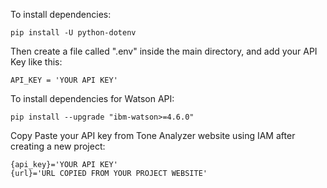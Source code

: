 To install dependencies:

```
pip install -U python-dotenv
```

Then create a file called ".env" inside the main directory, and add your API Key like this:
```
API_KEY = 'YOUR API KEY'
```
To install dependencies for Watson API:

```
pip install --upgrade "ibm-watson>=4.6.0"
```

Copy Paste your API key from Tone Analyzer website using IAM after creating a new project:

```
{api_key}='YOUR API KEY'
{url}='URL COPIED FROM YOUR PROJECT WEBSITE'
```
